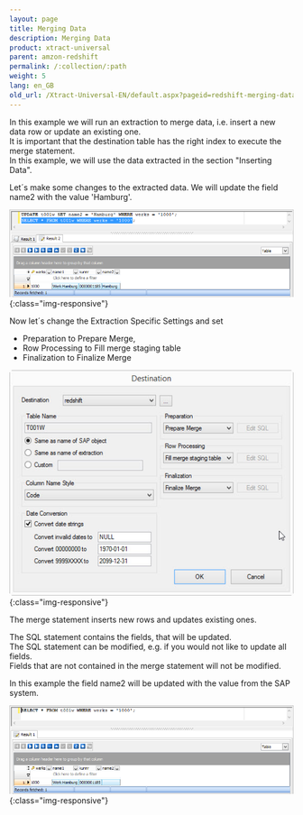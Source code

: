 ```yaml
---
layout: page
title: Merging Data
description: Merging Data
product: xtract-universal
parent: amzon-redshift
permalink: /:collection/:path
weight: 5
lang: en_GB
old_url: /Xtract-Universal-EN/default.aspx?pageid=redshift-merging-data
---
```


In this example we will run an extraction to merge data, i.e. insert a new data row or update an existing one.<br>
It is important that the destination table has the right index to execute the merge statement.<br>
In this example, we will use the data extracted in the section "Inserting Data".<br>

Let´s make some changes to the extracted data. We will update the field name2 with the value 'Hamburg'.

![RS-Merge-After-Update](/img/content/RS-Merge-After-Update.png){:class="img-responsive"}

Now let´s change the Extraction Specific Settings and set
- Preparation to Prepare Merge,
- Row Processing to Fill merge staging table
- Finalization to Finalize Merge

![XU_redshift_merge](/img/content/XU_redshift_merge.jpg){:class="img-responsive"}

The merge statement inserts new rows and updates existing ones.

The SQL statement contains the fields, that will be updated.<br>
The SQL statement can be modified, e.g. if you would not like to update all fields.<br>
Fields that are not contained in the merge statement will not be modified.<br>

In this example the field name2 will be updated with the value from the SAP system.

![RS-Merge-Result](/img/content/RS-Merge-Result.png){:class="img-responsive"}